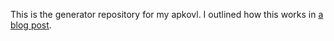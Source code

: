 This is the generator repository for my apkovl.
I outlined how this works in [a blog post](https://nero.github.io/2018/04/16/automated-provisioning-using-apkovl.html).
